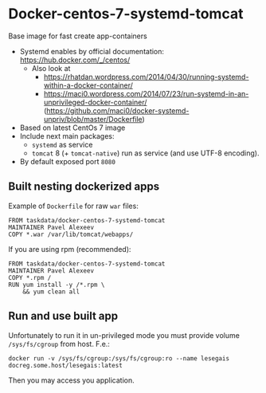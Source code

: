 # Docker-centos-7-systemd-tomcat

Base image for fast create app-containers

* Systemd enables by official documentation: https://hub.docker.com/_/centos/
  * Also look at
    - https://rhatdan.wordpress.com/2014/04/30/running-systemd-within-a-docker-container/
    - https://maci0.wordpress.com/2014/07/23/run-systemd-in-an-unprivileged-docker-container/ (https://github.com/maci0/docker-systemd-unpriv/blob/master/Dockerfile)
* Based on latest CentOs 7 image
* Include next main packages:
  * `systemd` as service
  * `tomcat` 8 (+ `tomcat-native`) run as service (and use UTF-8 encoding).
* By default exposed port `8080`

## Built nesting dockerized apps

Example of `Dockerfile` for raw `war` files:

    FROM taskdata/docker-centos-7-systemd-tomcat
    MAINTAINER Pavel Alexeev
    COPY *.war /var/lib/tomcat/webapps/

If you are using rpm (recommended):

    FROM taskdata/docker-centos-7-systemd-tomcat
    MAINTAINER Pavel Alexeev
    COPY *.rpm /
    RUN yum install -y /*.rpm \
        && yum clean all

## Run and use built app

Unfortunately to run it in un-privileged mode you must provide volume `/sys/fs/cgroup` from host. F.e.:

    docker run -v /sys/fs/cgroup:/sys/fs/cgroup:ro --name lesegais docreg.some.host/lesegais:latest

Then you may access you application.